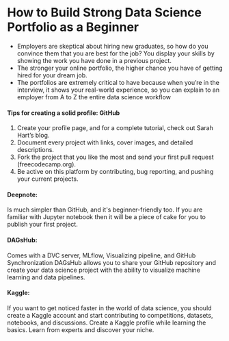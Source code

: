 # How to Build Strong Data Science Portfolio as a Beginner
- Employers are skeptical about hiring new graduates, so how do you convince them that you are best for the job? You display your skills by showing the work you have done in a previous project.
- The stronger your online portfolio, the higher chance you have of getting hired for your dream job.
- The portfolios are extremely critical to have because when you’re in the interview, it shows your real-world experience, so you can explain to an employer from A to Z the entire data science workflow
#### Tips for creating a solid profile: GitHub
1. Create your profile page, and for a complete tutorial, check out Sarah Hart’s blog.
2. Document every project with links, cover images, and detailed descriptions.
3. Fork the project that you like the most and send your first pull request (freecodecamp.org).
4. Be active on this platform by contributing, bug reporting, and pushing your current projects.

#### Deepnote:
Is much simpler than GitHub, and it's beginner-friendly too. If you are familiar with Jupyter notebook then it will be a piece of cake for you to publish your first project.
#### DAGsHub:
Comes with a DVC server, MLflow, Visualizing pipeline, and GitHub Synchronization
DAGsHub allows you to share your GitHub repository and create your data science project with the ability to visualize machine learning and data pipelines. 
#### Kaggle:
If you want to get noticed faster in the world of data science, you should create a Kaggle account and start contributing to competitions, datasets, notebooks, and discussions. 
Create a Kaggle profile while learning the basics. Learn from experts and discover your niche.





